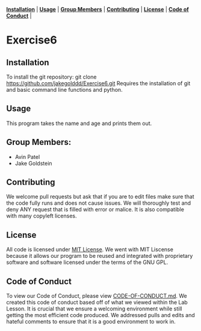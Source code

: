 **[Installation](#installation)** |
**[Usage](#usage)** |
**[Group Members](#group-members)** |
**[Contributing](#contributing)** |
**[License](#license)** |
**[Code of Conduct](#code-of-conduct)** |

# Exercise6

## Installation

To install the git repository: git clone https://github.com/jakegolddd/Exercise6.git
Requires the installation of git and basic command line functions and python.

## Usage

This program takes the name and age and prints them out.

## Group Members:

- Avin Patel
- Jake Goldstein

## Contributing
We welcome pull requests but ask that if you are to edit files make sure that the code fully runs and does not cause issues. We will thoroughly test and deny ANY request that is filled with error or malice. It is also compatible with many copyleft licenses.

## License
All code is licensed under [MIT License](https://github.com/jakegolddd/Exercise6/blob/main/LICENSE.md). We went with MIT Liscense because it allows our program to be reused and integrated with proprietary software and software licensed under the terms of the GNU GPL. 

## Code of Conduct
To view our Code of Conduct, please view [CODE-OF-CONDUCT.md](https://github.com/jakegolddd/Exercise6/blob/main/CODE-OF-CONDUCT.md). We created this code of conduct based off of what we viewed within the Lab Lesson. It is crucial that we ensure a welcoming environment while still getting the most efficient code produced. We addressed pulls and edits and hateful comments to ensure that it is a good environment to work in.
